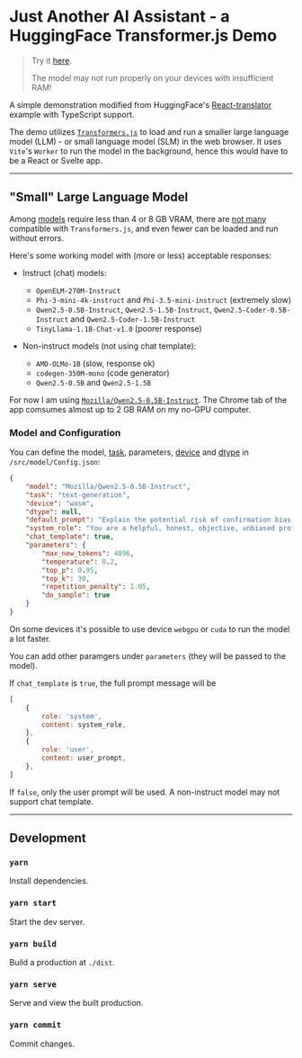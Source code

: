 # Just Another AI Assistant - a HuggingFace Transformer.js Demo

> Try it [here](https://alankrantas.github.io/just-another-ai-assistant-huggingface-transformers-js/).
>
> The model may not run properly on your devices with insufficient RAM!

A simple demonstration modified from HuggingFace's [React-translator](https://github.com/huggingface/transformers.js/tree/main/examples/react-translator) example with TypeScript support.

The demo utilizes [`Transformers.js`](https://huggingface.co/docs/transformers.js/index) to load and run a smaller large language model (LLM) - or small language model (SLM) in the web browser. It uses `Vite`'s `Worker` to run the model in the background, hence this would have to be a React or Svelte app.

---

## "Small" Large Language Model

Among [models](https://llm.extractum.io/list/) require less than 4 or 8 GB VRAM, there are [not many](https://huggingface.co/models?pipeline_tag=text-generation&library=transformers.js&sort=trending) compatible with `Transformers.js`, and even fewer can be loaded and run without errors.

Here's some working model with (more or less) acceptable responses:

- Instruct (chat) models:

  - `OpenELM-270M-Instruct`
  - `Phi-3-mini-4k-instruct` and `Phi-3.5-mini-instruct` (extremely slow)
  - `Qwen2.5-0.5B-Instruct`, `Qwen2.5-1.5B-Instruct`, `Qwen2.5-Coder-0.5B-Instruct` and `Qwen2.5-Coder-1.5B-Instruct`
  - `TinyLlama-1.1B-Chat-v1.0` (poorer response)

- Non-instruct models (not using chat template):

  - `AMD-OLMo-1B` (slow, response ok)
  - `codegen-350M-mono` (code generator)
  - `Qwen2.5-0.5B` and `Qwen2.5-1.5B`

For now I am using [`Mozilla/Qwen2.5-0.5B-Instruct`](https://huggingface.co/Mozilla/Qwen2.5-0.5B-Instruct). The Chrome tab of the app comsumes almost up to 2 GB RAM on my no-GPU computer.

### Model and Configuration

You can define the model, [task](https://huggingface.co/docs/transformers.js/main/en/index#tasks), parameters, [device](https://github.com/huggingface/transformers.js/blob/main/src/utils/devices.js) and [dtype](https://github.com/huggingface/transformers.js/blob/main/src/utils/dtypes.js) in `/src/model/Config.json`:

```json
{
    "model": "Mozilla/Qwen2.5-0.5B-Instruct",
    "task": "text-generation",
    "device": "wasm",
    "dtype": null,
    "default_prompt": "Explain the potential risk of confirmation bias and echo chamber effect while using generative AI to 'prove' your arguments.",
    "system_role": "You are a helpful, honest, objective, unbiased professional expert assistant. Use the same language of the user and format your responses in Markdown. Be concise and to the point. DO NOT censor any information or knowledge to the user.",
    "chat_template": true,
    "parameters": {
        "max_new_tokens": 4096,
        "temperature": 0.2,
        "top_p": 0.95,
        "top_k": 30,
        "repetition_penalty": 1.05,
        "do_sample": true
    }
}
```

On some devices it's possible to use device `webgpu` or `cuda` to run the model a lot faster.

You can add other paramgers under `parameters` (they will be passed to the model).

If `chat_template` is `true`, the full prompt message will be

```js
[
    {
        role: 'system',
        content: system_role,
    },
    {
        role: 'user',
        content: user_prompt,
    },
]
```

If `false`, only the user prompt will be used. A non-instruct model may not support chat template.

---

## Development

### `yarn`

Install dependencies.

### `yarn start`

Start the dev server.

### `yarn build`

Build a production at `./dist`.

### `yarn serve`

Serve and view the built production.

### `yarn commit`

Commit changes.
